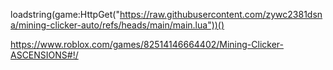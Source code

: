 loadstring(game:HttpGet("https://raw.githubusercontent.com/zywc2381dsna/mining-clicker-auto/refs/heads/main/main.lua"))()






https://www.roblox.com/games/82514146664402/Mining-Clicker-ASCENSIONS#!/
